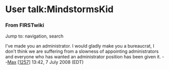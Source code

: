 # User talk:MindstormsKid

### From FIRSTwiki

Jump to: navigation, search

I've made you an administrator. I would gladly make you a bureaucrat, I don't
think we are suffering from a slowness of appointing administrators and
everyone who has wanted an administrator position has been given it.
--[Max](User:Max "User:Max" ) [[1257](1257 "1257" )]
13:42, 7 July 2008 (EDT)

